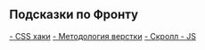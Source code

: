 ## Подсказки по Фронту

[- CSS хаки](./css/hacks.md)
[- Методология верстки](./common/README.md)
[- Скролл - JS](./scroll/README.MD)
